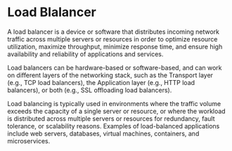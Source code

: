 # Load Blalancer
A load balancer is a device or software that distributes incoming network traffic across multiple servers or resources in order to optimize resource utilization, maximize throughput, minimize response time, and ensure high availability and reliability of applications and services.

Load balancers can be hardware-based or software-based, and can work on different layers of the networking stack, such as the Transport layer (e.g., TCP load balancers), the Application layer (e.g., HTTP load balancers), or both (e.g., SSL offloading load balancers).

Load balancing is typically used in environments where the traffic volume exceeds the capacity of a single server or resource, or where the workload is distributed across multiple servers or resources for redundancy, fault tolerance, or scalability reasons. Examples of load-balanced applications include web servers, databases, virtual machines, containers, and microservices.